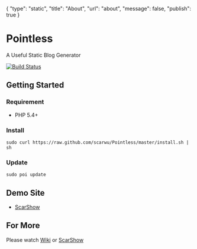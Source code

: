 {
	"type": "static",
	"title": "About",
	"url": "about",
	"message": false,
	"publish": true
}

Pointless
=========

A Useful Static Blog Generator

[![Build Status](https://travis-ci.org/scarwu/Pointless.png?branch=master)](https://travis-ci.org/scarwu/Pointless)

## Getting Started

### Requirement

* PHP 5.4+

### Install

	sudo curl https://raw.github.com/scarwu/Pointless/master/install.sh | sh

### Update

	sudo poi update

## Demo Site

* [ScarShow](http://scar.simcz.tw/)

## For More

Please watch [Wiki](https://github.com/scarwu/Pointless/wiki) or [ScarShow](http://scar.simcz.tw)

